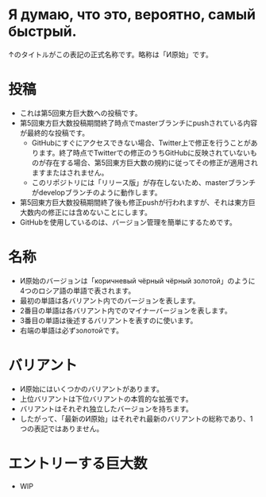 # Я думаю, что это, вероятно, самый быстрый.
↑のタイトルがこの表記の正式名称です。略称は「И原始」です。

# 投稿
* これは第5回東方巨大数への投稿です。
* 第5回東方巨大数投稿期間終了時点でmasterブランチにpushされている内容が最終的な投稿です。
  * GitHubにすぐにアクセスできない場合、Twitter上で修正を行うことがあります。終了時点でTwitterでの修正のうちGitHubに反映されていないものが存在する場合、第5回東方巨大数の規約に従ってその修正が適用されますまたはされません。
  * このリポジトリには「リリース版」が存在しないため、masterブランチがdevelopブランチのように動作します。
* 第5回東方巨大数投稿期間終了後も修正pushが行われますが、それは東方巨大数内の修正には含めないことにします。
* GitHubを使用しているのは、バージョン管理を簡単にするためです。

# 名称
* И原始のバージョンは「коричневый чёрный чёрный золотой」のように4つのロシア語の単語で表されます。
* 最初の単語は各バリアント内でのバージョンを表します。
* 2番目の単語は各バリアント内でのマイナーバージョンを表します。
* 3番目の単語は後述するバリアントを表すのに使います。
* 右端の単語は必ずзолотойです。

# バリアント
* И原始にはいくつかのバリアントがあります。
* 上位バリアントは下位バリアントの本質的な拡張です。
* バリアントはそれぞれ独立したバージョンを持ちます。
* したがって、「最新のИ原始」はそれぞれ最新のバリアントの総称であり、1つの表記ではありません。

# エントリーする巨大数
* WIP
